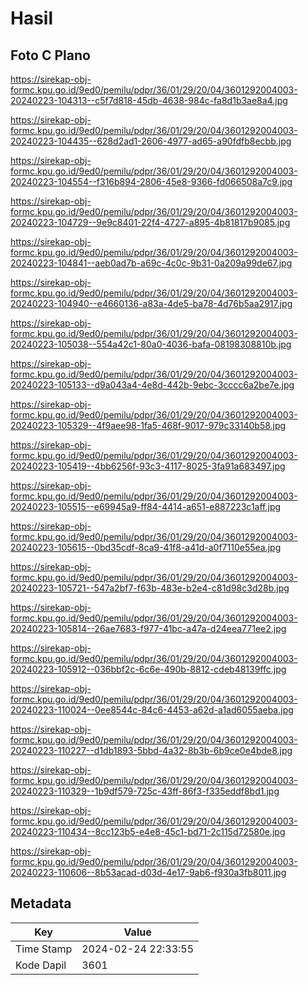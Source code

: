 # Hasil

## Foto C Plano

https://sirekap-obj-formc.kpu.go.id/9ed0/pemilu/pdpr/36/01/29/20/04/3601292004003-20240223-104313--c5f7d818-45db-4638-984c-fa8d1b3ae8a4.jpg

https://sirekap-obj-formc.kpu.go.id/9ed0/pemilu/pdpr/36/01/29/20/04/3601292004003-20240223-104435--628d2ad1-2606-4977-ad65-a90fdfb8ecbb.jpg

https://sirekap-obj-formc.kpu.go.id/9ed0/pemilu/pdpr/36/01/29/20/04/3601292004003-20240223-104554--f316b894-2806-45e8-9366-fd066508a7c9.jpg

https://sirekap-obj-formc.kpu.go.id/9ed0/pemilu/pdpr/36/01/29/20/04/3601292004003-20240223-104729--9e9c8401-22f4-4727-a895-4b81817b9085.jpg

https://sirekap-obj-formc.kpu.go.id/9ed0/pemilu/pdpr/36/01/29/20/04/3601292004003-20240223-104841--aeb0ad7b-a69c-4c0c-9b31-0a209a99de67.jpg

https://sirekap-obj-formc.kpu.go.id/9ed0/pemilu/pdpr/36/01/29/20/04/3601292004003-20240223-104940--e4660136-a83a-4de5-ba78-4d76b5aa2917.jpg

https://sirekap-obj-formc.kpu.go.id/9ed0/pemilu/pdpr/36/01/29/20/04/3601292004003-20240223-105038--554a42c1-80a0-4036-bafa-08198308810b.jpg

https://sirekap-obj-formc.kpu.go.id/9ed0/pemilu/pdpr/36/01/29/20/04/3601292004003-20240223-105133--d9a043a4-4e8d-442b-9ebc-3cccc6a2be7e.jpg

https://sirekap-obj-formc.kpu.go.id/9ed0/pemilu/pdpr/36/01/29/20/04/3601292004003-20240223-105329--4f9aee98-1fa5-468f-9017-979c33140b58.jpg

https://sirekap-obj-formc.kpu.go.id/9ed0/pemilu/pdpr/36/01/29/20/04/3601292004003-20240223-105419--4bb6256f-93c3-4117-8025-3fa91a683497.jpg

https://sirekap-obj-formc.kpu.go.id/9ed0/pemilu/pdpr/36/01/29/20/04/3601292004003-20240223-105515--e69945a9-ff84-4414-a651-e887223c1aff.jpg

https://sirekap-obj-formc.kpu.go.id/9ed0/pemilu/pdpr/36/01/29/20/04/3601292004003-20240223-105615--0bd35cdf-8ca9-41f8-a41d-a0f7110e55ea.jpg

https://sirekap-obj-formc.kpu.go.id/9ed0/pemilu/pdpr/36/01/29/20/04/3601292004003-20240223-105721--547a2bf7-f63b-483e-b2e4-c81d98c3d28b.jpg

https://sirekap-obj-formc.kpu.go.id/9ed0/pemilu/pdpr/36/01/29/20/04/3601292004003-20240223-105814--26ae7683-f977-41bc-a47a-d24eea771ee2.jpg

https://sirekap-obj-formc.kpu.go.id/9ed0/pemilu/pdpr/36/01/29/20/04/3601292004003-20240223-105912--036bbf2c-6c6e-490b-8812-cdeb48139ffc.jpg

https://sirekap-obj-formc.kpu.go.id/9ed0/pemilu/pdpr/36/01/29/20/04/3601292004003-20240223-110024--0ee8544c-84c6-4453-a62d-a1ad6055aeba.jpg

https://sirekap-obj-formc.kpu.go.id/9ed0/pemilu/pdpr/36/01/29/20/04/3601292004003-20240223-110227--d1db1893-5bbd-4a32-8b3b-6b9ce0e4bde8.jpg

https://sirekap-obj-formc.kpu.go.id/9ed0/pemilu/pdpr/36/01/29/20/04/3601292004003-20240223-110329--1b9df579-725c-43ff-86f3-f335eddf8bd1.jpg

https://sirekap-obj-formc.kpu.go.id/9ed0/pemilu/pdpr/36/01/29/20/04/3601292004003-20240223-110434--8cc123b5-e4e8-45c1-bd71-2c115d72580e.jpg

https://sirekap-obj-formc.kpu.go.id/9ed0/pemilu/pdpr/36/01/29/20/04/3601292004003-20240223-110606--8b53acad-d03d-4e17-9ab6-f930a3fb8011.jpg


## Metadata

| Key        | Value               |
| ---------- | ------------------- |
| Time Stamp | 2024-02-24 22:33:55 |
| Kode Dapil | 3601                |



